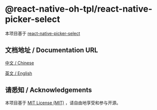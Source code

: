 # @react-native-oh-tpl/react-native-picker-select

本项目基于 [react-native-picker-select](https://github.com/lawnstarter/react-native-picker-select)

## 文档地址 / Documentation URL

[中文 / Chinese](https://gitee.com/react-native-oh-library/usage-docs/blob/master/zh-cn/react-native-picker-select.md)

[英文 / English](https://gitee.com/react-native-oh-library/usage-docs/blob/master/en/react-native-picker-select.md)

## 请悉知 / Acknowledgements

本项目基于 [MIT License (MIT)](https://github.com/lawnstarter/react-native-picker-select/blob/master/LICENSE) ，请自由地享受和参与开源。
